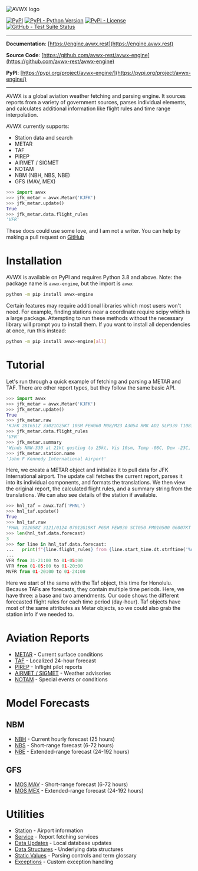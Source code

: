 ![AVWX logo](https://raw.githubusercontent.com/avwx-rest/avwx-engine/main/docs/assets/images/avwx-logo-color-200.png)

[![PyPI](https://img.shields.io/pypi/v/avwx-engine?style=flat)](https://pypi.python.org/pypi/avwx-engine/)
[![PyPI - Python Version](https://img.shields.io/pypi/pyversions/avwx-engine?style=flat)](https://pypi.python.org/pypi/avwx-engine/)
[![PyPI - License](https://img.shields.io/pypi/l/avwx-engine?style=flat)](https://pypi.python.org/pypi/avwx-engine/)
[![GitHub - Test Suite Status](https://github.com/avwx-rest/avwx-engine/actions/workflows/test.yml/badge.svg)](https://github.com/avwx-rest/avwx-engine/actions/workflows/test.yml)

---

**Documentation**: [https://engine.avwx.rest](https://engine.avwx.rest)

**Source Code**: [https://github.com/avwx-rest/avwx-engine](https://github.com/avwx-rest/avwx-engine)

**PyPI**: [https://pypi.org/project/avwx-engine/](https://pypi.org/project/avwx-engine/)

---

AVWX is a global aviation weather fetching and parsing engine. It sources
reports from a variety of government sources, parses individual elements, and
calculates additional information like flight rules and time range
interpolation.

AVWX currently supports:

- Station data and search
- METAR
- TAF
- PIREP
- AIRMET / SIGMET
- NOTAM
- NBM (NBH, NBS, NBE)
- GFS (MAV, MEX)

```python
>>> import avwx
>>> jfk_metar = avwx.Metar('KJFK')
>>> jfk_metar.update()
True
>>> jfk_metar.data.flight_rules
'VFR'
```

These docs could use some love, and I am not a writer. You can help by making a
pull request on [GitHub](https://github.com/avwx-rest/avwx-engine)

# Installation

AVWX is available on PyPI and requires Python 3.8 and above. Note: the package
name is ``avwx-engine``, but the import is ``avwx``

```bash
python -m pip install avwx-engine
```

Certain features may require additional libraries which most users won't need.
For example, finding stations near a coordinate require scipy which is a large
package. Attempting to run these methods without the necessary library will
prompt you to install them. If you want to install all dependencies at once,
run this instead:

```sh
python -m pip install avwx-engine[all]
```

# Tutorial

Let's run through a quick example of fetching and parsing a METAR and TAF.
There are other report types, but they follow the same basic API.

```python
>>> import avwx
>>> jfk_metar = avwx.Metar('KJFK')
>>> jfk_metar.update()
True
>>> jfk_metar.raw
'KJFK 281651Z 33021G25KT 10SM FEW060 M08/M23 A3054 RMK AO2 SLP339 T10831228'
>>> jfk_metar.data.flight_rules
'VFR'
>>> jfk_metar.summary
'Winds NNW-330 at 21kt gusting to 25kt, Vis 10sm, Temp -08C, Dew -23C, Alt 30.54inHg, Few clouds at 6000ft'
>>> jfk_metar.station.name
'John F Kennedy International Airport'
```

Here, we create a METAR object and initialize it to pull data for JFK
International airport. The update call fetches the current report, parses it
into its individual components, and formats the translations. We then view the
original report, the calculated flight rules, and a summary string from the
translations. We can also see details of the station if available.

```python
>>> hnl_taf = avwx.Taf('PHNL')
>>> hnl_taf.update()
True
>>> hnl_taf.raw
'PHNL 312058Z 3121/0124 07012G19KT P6SM FEW030 SCT050 FM010500 06007KT P6SM FEW025 SCT045 FM012000 07012G19KT P6SM OVC030 SCT050'
>>> len(hnl_taf.data.forecast)
3
>>> for line in hnl_taf.data.forecast:
...   print(f"{line.flight_rules} from {line.start_time.dt.strftime('%d-%H:%M')} to {line.end_time.dt.strftime('%d-%H:%M')}")
...
VFR from 31-21:00 to 01-05:00
VFR from 01-05:00 to 01-20:00
MVFR from 01-20:00 to 01-24:00
```

Here we start of the same with the Taf object, this time for Honolulu. Because
TAFs are forecasts, they contain multiple time periods. Here, we have three: a
base and two amendments. Our code shows the different forecasted flight rules
for each time period (day-hour). Taf objects have most of the same attributes
as Metar objects, so we could also grab the station info if we needed to.

# Aviation Reports

* [METAR](./avwx/current/metar.html) - Current surface conditions
* [TAF](./avwx/current/taf.html) - Localized 24-hour forecast
* [PIREP](./avwx/current/pirep.html) - Inflight pilot reports
* [AIRMET / SIGMET](./avwx/current/airsigmet.html) - Weather advisories
* [NOTAM](./avwx/current/notam.html) - Special events or conditions

# Model Forecasts

## NBM

* [NBH](./avwx/forecast/nbm.html#nbh) - Current hourly forecast (25 hours)
* [NBS](./avwx/forecast/nbm.html#nbs) - Short-range forecast (6-72 hours)
* [NBE](./avwx/forecast/nbm.html#nbe) - Extended-range forecast (24-192 hours)

## GFS

* [MOS MAV](./avwx/forecast/gfs.html#mav) - Short-range forecast (6-72 hours)
* [MOS MEX](./avwx/forecast/gfs.html#mex) - Extended-range forecast (24-192 hours)

# Utilities

* [Station](./avwx/station.html) - Airport information
* [Service](./avwx/service.html) - Report fetching services
* [Data Updates](./avwx/data.html) - Local database updates
* [Data Structures](./avwx/structs.html) - Underlying data structures
* [Static Values](./avwx/static.html) - Parsing controls and term glossary
* [Exceptions](./avwx/exceptions.html) - Custom exception handling